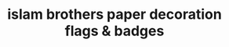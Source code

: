 ---
title: "islam brothers paper decoration flags & badges"
url: /karachi/islam-brothers-paper-decoration-flags-und-badges/
shop: Allgemein
---